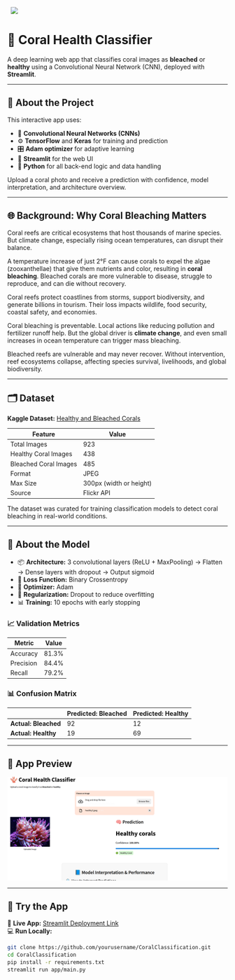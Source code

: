 &nbsp;&nbsp;<img src="https://media4.giphy.com/media/v1.Y2lkPTc5MGI3NjExdWN5NnAyOHo1NTVrbzgyOXE1YTRlczJwa3h1OHE3eW1maG93MTFqeCZlcD12MV9pbnRlcm5hbF9naWZfYnlfaWQmY3Q9Zw/84tJDt3AmqvKg6MGWu/giphy.gif" width="60"> 
# 🪸 Coral Health Classifier 

A deep learning web app that classifies coral images as **bleached** or **healthy** using a Convolutional Neural Network (CNN), deployed with **Streamlit**.

---

## 🌊 About the Project

This interactive app uses:
- 🧠 **Convolutional Neural Networks (CNNs)**
- ⚙️ **TensorFlow** and **Keras** for training and prediction
- 🎛️ **Adam optimizer** for adaptive learning
- 🎨 **Streamlit** for the web UI
- 🐍 **Python** for all back-end logic and data handling

Upload a coral photo and receive a prediction with confidence, model interpretation, and architecture overview.

---

## 🌐 Background: Why Coral Bleaching Matters

Coral reefs are critical ecosystems that host thousands of marine species. But climate change, especially rising ocean temperatures, can disrupt their balance.

A temperature increase of just 2°F can cause corals to expel the algae (zooxanthellae) that give them nutrients and color, resulting in **coral bleaching**. Bleached corals are more vulnerable to disease, struggle to reproduce, and can die without recovery.

Coral reefs protect coastlines from storms, support biodiversity, and generate billions in tourism. Their loss impacts wildlife, food security, coastal safety, and economies.  

Coral bleaching is preventable. Local actions like reducing pollution and fertilizer runoff help. But the global driver is **climate change**, and even small increases in ocean temperature can trigger mass bleaching.

Bleached reefs are vulnerable and may never recover. Without intervention, reef ecosystems collapse, affecting species survival, livelihoods, and global biodiversity.

---

## 🗂️ Dataset

**Kaggle Dataset:** [Healthy and Bleached Corals](https://www.kaggle.com/datasets/vencerlanz09/healthy-and-bleached-corals-image-classification?select=healthy_corals)

| Feature              | Value                         |
|----------------------|-------------------------------|
| Total Images         | 923                            |
| Healthy Coral Images | 438                            |
| Bleached Coral Images| 485                            |
| Format               | JPEG                           |
| Max Size             | 300px (width or height)        |
| Source               | Flickr API                     |

The dataset was curated for training classification models to detect coral bleaching in real-world conditions.

---

## 🧠 About the Model

- 📦 **Architecture:** 3 convolutional layers (ReLU + MaxPooling) → Flatten → Dense layers with dropout → Output sigmoid
- 🔧 **Loss Function:** Binary Crossentropy  
- 🧪 **Optimizer:** Adam  
- 🔄 **Regularization:** Dropout to reduce overfitting  
- 📊 **Training:** 10 epochs with early stopping

### 📈 Validation Metrics
| Metric     | Value   |
|------------|---------|
| Accuracy   | 81.3%   |
| Precision  | 84.4%   |
| Recall     | 79.2%   |

### 📊 Confusion Matrix

|                       | Predicted: Bleached | Predicted: Healthy |
|-----------------------|---------------------|---------------------|
| **Actual: Bleached**  | 92                  | 12                  |
| **Actual: Healthy**   | 19                  | 69                  |

---

## 📱 App Preview

<img src="assets/preview.png" width="700"/>

---

## 🚀 Try the App

🔗 **Live App:** [Streamlit Deployment Link](https://your-app-link.streamlit.app)  
💻 **Run Locally:**

```bash
git clone https://github.com/yourusername/CoralClassification.git
cd CoralClassification
pip install -r requirements.txt
streamlit run app/main.py
